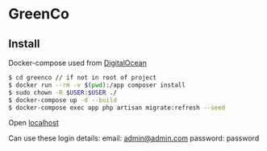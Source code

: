 # GreenCo

## Install

Docker-compose used from [DigitalOcean](https://www.digitalocean.com/community/tutorials/how-to-set-up-laravel-nginx-and-mysql-with-docker-compose)

```sh
$ cd greenco // if not in root of project
$ docker run --rm -v $(pwd):/app composer install
$ sudo chown -R $USER:$USER ./
$ docker-compose up -d --build
$ docker-compose exec app php artisan migrate:refresh --seed
```

Open [localhost](http://localhost)

Can use these login details:
    email: admin@admin.com
    password: password